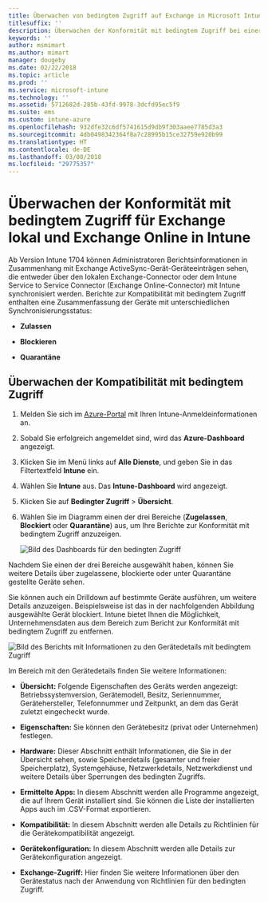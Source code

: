 ```yaml
---
title: Überwachen von bedingtem Zugriff auf Exchange in Microsoft Intune
titlesuffix: ''
description: Überwachen der Konformität mit bedingtem Zugriff bei einer lokalen Installation von Exchange und Exchange Online durch das Azure-Portal für Intune.
keywords: ''
author: msmimart
ms.author: mimart
manager: dougeby
ms.date: 02/22/2018
ms.topic: article
ms.prod: ''
ms.service: microsoft-intune
ms.technology: ''
ms.assetid: 5712682d-285b-43fd-9978-3dcfd95ec5f9
ms.suite: ems
ms.custom: intune-azure
ms.openlocfilehash: 932dfe32c6df5741615d9db9f303aaee7785d3a3
ms.sourcegitcommit: 4db0498342364f8a7c28995b15ce32759e920b99
ms.translationtype: HT
ms.contentlocale: de-DE
ms.lasthandoff: 03/08/2018
ms.locfileid: "29775357"
---
```

# <a name="monitor-conditional-access-compliance-for-on-premises-exchange-and-exchange-online-in-intune"></a>Überwachen der Konformität mit bedingtem Zugriff für Exchange lokal und Exchange Online in Intune

Ab Version Intune 1704 können Administratoren Berichtsinformationen in Zusammenhang mit Exchange ActiveSync-Gerät-Geräteeinträgen sehen, die entweder über den lokalen Exchange-Connector oder dem Intune Service to Service Connector (Exchange Online-Connector) mit Intune synchronisiert werden. Berichte zur Kompatibilität mit bedingtem Zugriff enthalten eine Zusammenfassung der Geräte mit unterschiedlichen Synchronisierungsstatus:

-   **Zulassen**

-   **Blockieren**

-   **Quarantäne**

## <a name="to-monitor-conditional-access-compliance"></a>Überwachen der Kompatibilität mit bedingtem Zugriff

1.  Melden Sie sich im [Azure-Portal](https://portal.azure.com/) mit Ihren Intune-Anmeldeinformationen an.

2.  Sobald Sie erfolgreich angemeldet sind, wird das **Azure-Dashboard** angezeigt.

3.  Klicken Sie im Menü links auf **Alle Dienste**, und geben Sie in das Filtertextfeld **Intune** ein.

4.  Wählen Sie **Intune** aus. Das **Intune-Dashboard** wird angezeigt.

5.  Klicken Sie auf **Bedingter Zugriff** > **Übersicht**.

6.  Wählen Sie im Diagramm einen der drei Bereiche (**Zugelassen**, **Blockiert** oder **Quarantäne**) aus, um Ihre Berichte zur Konformität mit bedingtem Zugriff anzuzeigen.

    ![Bild des Dashboards für den bedingten Zugriff](./media/CA-reporting-intune-1.png)

Nachdem Sie einen der drei Bereiche ausgewählt haben, können Sie weitere Details über zugelassene, blockierte oder unter Quarantäne gestellte Geräte sehen.

Sie können auch ein Drilldown auf bestimmte Geräte ausführen, um weitere Details anzuzeigen. Beispielsweise ist das in der nachfolgenden Abbildung ausgewählte Gerät blockiert. Intune bietet Ihnen die Möglichkeit, Unternehmensdaten aus dem Bereich zum Bericht zur Konformität mit bedingtem Zugriff zu entfernen.

![Bild des Berichts mit Informationen zu den Gerätedetails mit bedingtem Zugriff](./media/CA-reporting-intune-3.png)

Im Bereich mit den Gerätedetails finden Sie weitere Informationen:

-   **Übersicht:** Folgende Eigenschaften des Geräts werden angezeigt: Betriebssystemversion, Gerätemodell, Besitz, Seriennummer, Gerätehersteller, Telefonnummer und Zeitpunkt, an dem das Gerät zuletzt eingecheckt wurde.

-   **Eigenschaften:** Sie können den Gerätebesitz (privat oder Unternehmen) festlegen.

-   **Hardware:** Dieser Abschnitt enthält Informationen, die Sie in der Übersicht sehen, sowie Speicherdetails (gesamter und freier Speicherplatz), Systemgehäuse, Netzwerkdetails, Netzwerkdienst und weitere Details über Sperrungen des bedingten Zugriffs.

-   **Ermittelte Apps:** In diesem Abschnitt werden alle Programme angezeigt, die auf Ihrem Gerät installiert sind. Sie können die Liste der installierten Apps auch im .CSV-Format exportieren.

-   **Kompatibilität:** In diesem Abschnitt werden alle Details zu Richtlinien für die Gerätekompatibilität angezeigt.

-   **Gerätekonfiguration:** In diesem Abschnitt werden alle Details zur Gerätekonfiguration angezeigt.

-   **Exchange-Zugriff:** Hier finden Sie weitere Informationen über den Gerätestatus nach der Anwendung von Richtlinien für den bedingten Zugriff.
